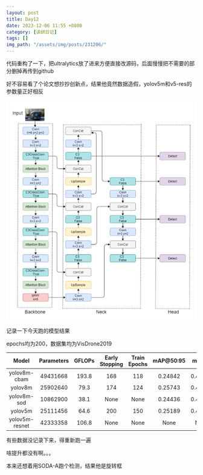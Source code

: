 ```yaml
---
layout: post
title: Day12
date: 2023-12-06 11:55 +0800
category: [读研日记]
tags: []
img_path: "/assets/img/posts/231206/"
---
```


代码重构了一下，把ultralytics放了进来方便直接改源码，后面慢慢把不需要的部分删掉再传到github

好不容易看了个论文想抄抄创新点，结果他竟然数据造假，yolov5m和v5-res的参数量正好相反

![Alt text](image.png)

记录一下今天跑的模型结果

epochs均为200，数据集均为VisDrone2019

|Model         |Parameters|GFLOPs|Early Stopping|Train Epochs|mAP@50:95| mAP50 |
|:---:         |:---:     |:---: |:---:         |:---:       |:---:    |:---:  |
|yolov8m-cbam  |49431668  |193.8 |168           |118         |0.24842  |0.41506|
|yolov8m       |25902640  |79.3  |174           |124         |0.25743  |0.42222|
|yolov8m-sod   |10862900  |38.1  |None          |None        |0.24436  |0.40563|
|yolov5m       |25111456  |64.6  |200           |150         |0.25189  |0.41390|
|yolov5m-resnet|42333358  |106.8 |None          |None        |None     |None   |

有些数据没记录下来，得重新跑一遍

啥提升都没有啊。。。

本来还想着用SODA-A跑个检测，结果他是旋转框
